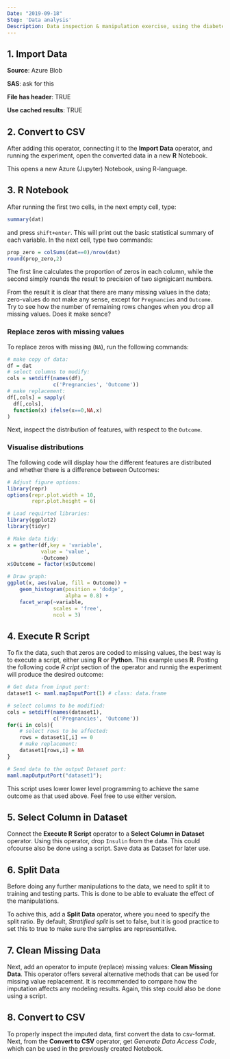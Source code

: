 ```yaml
---
Date: "2019-09-18"
Step: 'Data analysis'
Description: Data inspection & manipulation exercise, using the diabetes data.
---
```


## 1. Import Data
__Source__: Azure Blob

__SAS__: ask for this

__File has header__: TRUE

__Use cached results__: TRUE

## 2. Convert to CSV
<p>After adding this operator, connecting it to the <b>Import Data</b> operator, and running the experiment, open the converted data in a new <b>R</b> Notebook.</p>

<p>This opens a new Azure (Jupyter) Notebook, using R-language.

## 3. R Notebook
After running the first two cells, in the next empty cell, 
type:

```r
summary(dat) 
```

<p>
and press <code>shift+enter</code>. This will print out the basic 
statistical summary of each variable. In the next cell, type two 
commands:</p>

```r
prop_zero = colSums(dat==0)/nrow(dat)
round(prop_zero,2)
```

<p>The first line calculates the proportion of zeros in each column,
while the second simply rounds the result to precision of two signigicant numbers. </p>

<p>From the result it is clear that there are many missing values in the data; zero-values do not make any sense, except for <code>Pregnancies</code> and <code>Outcome</code>. Try to see how the number of remaining rows changes when you drop all missing values. Does it make sence?</p>

### Replace zeros with missing values
<p>To replace zeros with missing (<code>NA</code>), run the following commands:

```r
# make copy of data:
df = dat
# select columns to modify:
cols = setdiff(names(df),
               c('Pregnancies', 'Outcome'))
# make replacement:
df[,cols] = sapply(
  df[,cols], 
  function(x) ifelse(x==0,NA,x)
)
```

<p>Next, inspect the distribution of features, with 
respect to the <code>Outcome</code>.</p> 

### Visualise distributions

<p>The following code will display how the different
features are distributed and whether there is a 
difference between Outcomes:</p> 

```r
# Adjust figure options:
library(repr)
options(repr.plot.width = 10, 
        repr.plot.height = 6)

# Load requirted libraries:
library(ggplot2)
library(tidyr)

# Make data tidy:
x = gather(df,key = 'variable',
           value = 'value', 
           -Outcome)
x$Outcome = factor(x$Outcome)

# Draw graph:
ggplot(x, aes(value, fill = Outcome)) + 
    geom_histogram(position = 'dodge',
                   alpha = 0.8) +
    facet_wrap(~variable, 
               scales = 'free',
               ncol = 3)
```

## 4. Execute R Script
<p>To fix the data, such that zeros are coded to missing values,
the best way is to execute a script, either using <b>R</b> or <b>Python</b>. This example uses <b>R</b>. Posting the following code <i>R cript</i> section of the operator and runnig the experiment will produce the desired outcome:
</p>

```r
# Get data from input port:
dataset1 <- maml.mapInputPort(1) # class: data.frame

# select columns to be modified:
cols = setdiff(names(dataset1),
               c('Pregnancies', 'Outcome'))
for(i in cols){
    # select rows to be affected:
    rows = dataset1[,i] == 0
    # make replacement: 
    dataset1[rows,i] = NA
}

# Send data to the output Dataset port:
maml.mapOutputPort("dataset1");
```

<p>This script uses lower lower level programming to achieve the 
same outcome as that used above. Feel free to use either version.</p>

## 5. Select Column in Dataset

<p>Connect the <b>Execute R Script</b> operator to a 
<b>Select Column in Dataset</b> operator. Using this operator,
drop <code>Insulin</code> from the data. This could ofcourse also 
be done using a script. Save data as Dataset for later use.</p>

## 6. Split Data

<p>Before doing any further manipulations to the data, we need
to split it to training and testing parts. This is done to be able
to evaluate the effect of the manipulations.</p>

<p>To achive this, add a <b>Split Data</b> operator, where you need to specify the split ratio. By default, <i>Stratified split</i> is set to false, but it is good practice to set this to true to make sure the 
samples are representative.</p>

## 7. Clean Missing Data

<p>Next, add an operator to impute (replace) missing values: 
<b>Clean Missing Data</b>. This operator offers several 
alternative methods that can be used for missing value replacement.
It is recommended to compare how the imputation affects any modeling 
results. Again, this step could also be done using a script.</p>

## 8. Convert to CSV

<p>To properly inspect the imputed data, first convert the 
data to csv-format. Next, from the <b>Convert to CSV</b>
operator, get <i>Generate Data Access Code</i>, 
which can be used in the previously created Notebook.</p>